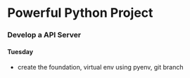 # Powerful Python Project

### Develop a API Server

#### Tuesday
- create the foundation, virtual env using pyenv, git branch
